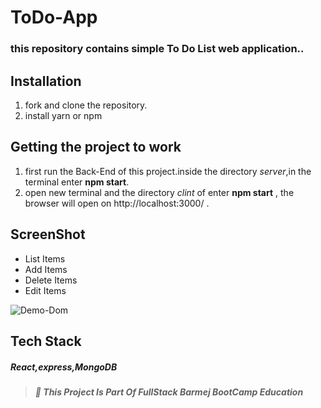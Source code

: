 # ToDo-App

### this repository contains simple To Do List web application..

## Installation

1. fork and clone the repository.
2. install yarn or npm

## Getting the project to work

1.  first run the Back-End of this project.inside the directory *server*,in the terminal enter **npm start**.
1.  open new terminal and the directory *clint* of  enter **npm start** , the browser will open on http://localhost:3000/ .

## ScreenShot

- List Items
- Add Items
- Delete Items
- Edit Items

![Demo-Dom](/images/logo.png)

## Tech Stack

##### React,express,MongoDB

> ##### :red_circle: This Project Is Part Of FullStack Barmej BootCamp Education
